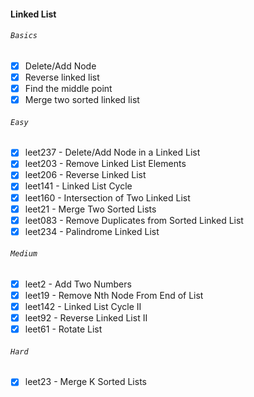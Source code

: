 #### Linked List
###### `Basics`
- [x] Delete/Add Node
- [x] Reverse linked list
- [x] Find the middle point
- [x] Merge two sorted linked list
###### `Easy`
- [x] leet237 - Delete/Add Node in a Linked List
- [x] leet203 - Remove Linked List Elements
- [x] leet206 - Reverse Linked List
- [x] leet141 - Linked List Cycle
- [x] leet160 - Intersection of Two Linked List
- [x] leet21 - Merge Two Sorted Lists
- [x] leet083 - Remove Duplicates from Sorted Linked List
- [x] leet234 - Palindrome Linked List
###### `Medium`
- [x] leet2 - Add Two Numbers
- [x] leet19 - Remove Nth Node From End of List
- [x] leet142 - Linked List Cycle II
- [x] leet92 - Reverse Linked List II
- [x] leet61 - Rotate List
###### `Hard`
- [x] leet23 - Merge K Sorted Lists